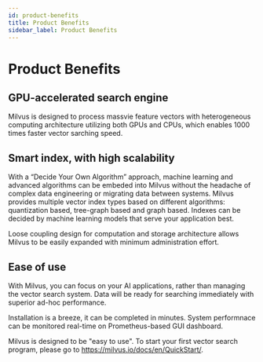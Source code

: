 ```yaml
---
id: product-benefits
title: Product Benefits
sidebar_label: Product Benefits
---
```


# Product Benefits


## GPU-accelerated search engine

Milvus is designed to process massvie feature vectors with heterogeneous computing architecture utilizing both GPUs and CPUs, which enables 1000 times faster vector sarching speed. 


## Smart index, with high scalability

With a “Decide Your Own Algorithm” approach, machine learning and advanced algorithms can be embeded into Milvus without the headache of complex data engineering or migrating data between systems. Milvus provides multiple vector index types based on different algorithms: quantization based, tree-graph based and graph based. Indexes can be decided by machine learning models that serve your application best.

Loose coupling design for computation and storage architecture allows Milvus to be easily expanded with minimum administration effort.


## Ease of use

With Milvus, you can focus on your AI applications, rather than managing the vector search system. Data will be ready for searching immediately with superior ad-hoc performance.

Installation is a breeze, it can be completed in minutes. System performnace can be monitored real-time on Prometheus-based GUI dashboard. 

Milvus is designed to be "easy to use". To start your first vector search program, please go to https://milvus.io/docs/en/QuickStart/.

